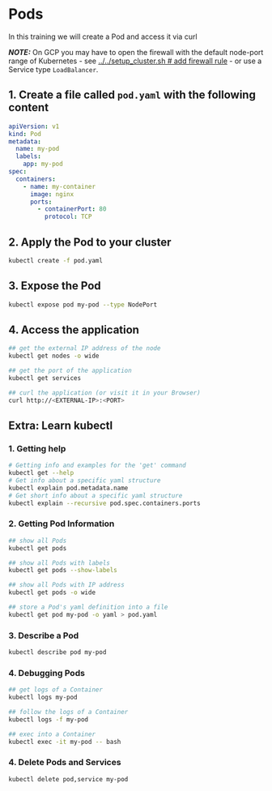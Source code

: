 # Pods

In this training we will create a Pod and access it via curl

***NOTE:*** On GCP you may have to open the firewall with the default node-port range of Kubernetes - see [../../setup_cluster.sh # add firewall rule](../../setup_cluster.sh) - or use a Service type `LoadBalancer`.

## 1. Create a file called `pod.yaml` with the following content

```yaml
apiVersion: v1
kind: Pod
metadata:
  name: my-pod
  labels:
    app: my-pod
spec:
  containers:
    - name: my-container
      image: nginx
      ports:
        - containerPort: 80
          protocol: TCP
```

## 2. Apply the Pod to your cluster

```bash
kubectl create -f pod.yaml
```

## 3. Expose the Pod

```bash
kubectl expose pod my-pod --type NodePort
```

## 4. Access the application

```bash
## get the external IP address of the node
kubectl get nodes -o wide

## get the port of the application
kubectl get services

## curl the application (or visit it in your Browser)
curl http://<EXTERNAL-IP>:<PORT>
```

## Extra: Learn kubectl

### 1. Getting help

```bash
# Getting info and examples for the 'get' command
kubectl get --help
# Get info about a specific yaml structure
kubectl explain pod.metadata.name
# Get short info about a specific yaml structure
kubectl explain --recursive pod.spec.containers.ports
```

### 2. Getting Pod Information

```bash
## show all Pods
kubectl get pods

## show all Pods with labels
kubectl get pods --show-labels

## show all Pods with IP address
kubectl get pods -o wide

## store a Pod's yaml definition into a file
kubectl get pod my-pod -o yaml > pod.yaml
```

### 3. Describe a Pod

```bash
kubectl describe pod my-pod
```

### 4. Debugging Pods

```bash
## get logs of a Container
kubectl logs my-pod

## follow the logs of a Container
kubectl logs -f my-pod

## exec into a Container
kubectl exec -it my-pod -- bash
```

### 4. Delete Pods and Services

```bash
kubectl delete pod,service my-pod
```
